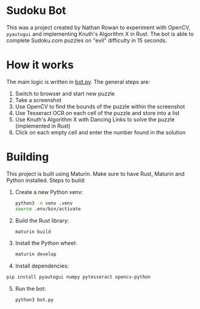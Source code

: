 # Sudoku Bot

This was a project created by Nathan Rowan to experiment with OpenCV, `pyautogui` and implementing Knuth's Algorithm X in Rust. The bot is able to complete Sudoku.com puzzles on "evil" difficulty in 15 seconds.

# How it works

The main logic is written in [bot.py](bot.py). The general steps are:

 1. Switch to browser and start new puzzle
 2. Take a screenshot
 3. Use OpenCV to find the bounds of the puzzle within the screenshot
 4. Use Tesseract OCR on each cell of the puzzle and store into a list
 5. Use Knuth's Algorithm X with Dancing Links to solve the puzzle (implemented in Rust)
 6. Click on each empty cell and enter the number found in the solution

# Building

This project is built using Maturin. Make sure to have Rust, Maturin and Python installed. Steps to build:

 1. Create a new Python venv:
    
    ```bash
    python3 -m venv .venv
    source .env/bin/activate
    ```

 2. Build the Rust library:

    ```bash
    maturin build
    ```

 3. Install the Python wheel:
   
    ```bash
    maturin develop
    ```

 4. Install dependencies:

   ```bash
   pip install pyautogui numpy pytesseract opencv-python
   ```

 5. Run the bot:

    ```bash
    python3 bot.py
    ```
